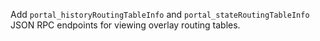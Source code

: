 Add `portal_historyRoutingTableInfo` and `portal_stateRoutingTableInfo` JSON RPC endpoints for viewing overlay routing tables.